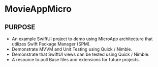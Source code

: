 # MovieAppMicro
## PURPOSE
* An example SwiftUI project to demo using MicroApp architecture that utilizes Swift Package Manager (SPM).
* Demonstrate MVVM and Unit Testing using Quick / Nimble.
* Demonstrate that SwiftUI views can be tested using Quick / Nimble.
* A resource to pull Base files and extensions for future projects.
